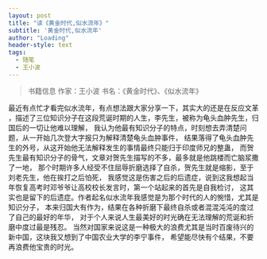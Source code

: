 ```yaml
---
layout: post
title: "读《黄金时代,似水流年》"
subtitle: '黄金时代,似水流年'
author: "Loading"
header-style: text
tags:
  - 随笔
  - 王小波
---
```


> 书籍信息  作家：王小波  书名：《黄金时代》、《似水流年》

最近有点忙才看完似水流年，有点想法跟大家分享一下，其实大的还是在反应文革 
，描述了三位知识分子在这段荒诞时期的人生，李先生，被称为龟头血肿先生，归国后的一切让他难以理解，
我认为他最有知识分子的特点，时刻想去弄清楚问题，从一开始几次登大字报只为解释清楚龟头血肿事件，
结果落得了龟头血肿先生的外号，从这开始他无法解释发生的事情最终只能归于印度师兄的整蛊，
而贺先生最有知识分子的骨气，文章对贺先生描写的不多，最多就是他跳楼而亡脑浆撒了一地，
那个时期许多人经受不住屈辱折磨选择了自杀，贺先生就是缩影，至于刘老先生，他在挨打之后怕死，
我感觉这是伤害之后的后遗症，说到这我想起当年恢复高考时邓爷爷让高校校长发言时，第一个站起来的首先是自我检讨，
这其实也是留下的后遗症。作者起名似水流年我感觉是为那个时代的人的惋惜，尤其是知识分子，
本来归国大有作为，结果在各种折磨下最终自杀或者混混沌沌的度过了自己的最好的年华，
对于个人来说人生最美好的时光确在无法理解的荒诞和折磨中度过最是残忍。
当然对国家来说这是一种极大的浪费尤其是当时百废待兴的新中国，这块我又想到了中国农业大学的李宁事件，
希望能尽快有个结果，不要再浪费他宝贵的时光。
 
